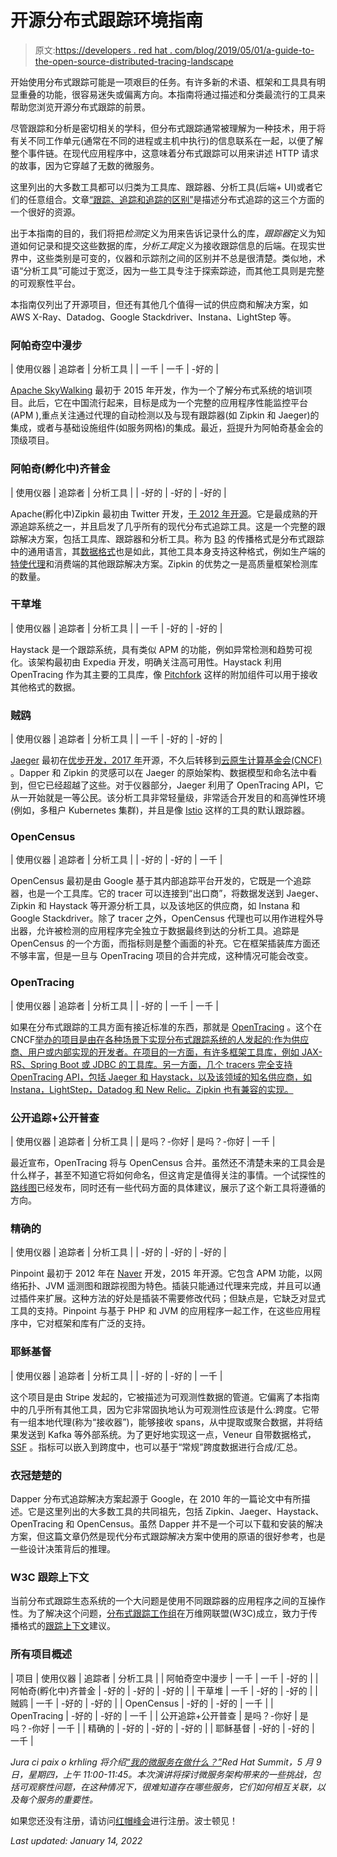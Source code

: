 # 开源分布式跟踪环境指南

> 原文:[https://developers . red hat . com/blog/2019/05/01/a-guide-to-the-open-source-distributed-tracing-landscape](https://developers.redhat.com/blog/2019/05/01/a-guide-to-the-open-source-distributed-tracing-landscape)

开始使用分布式跟踪可能是一项艰巨的任务。有许多新的术语、框架和工具具有明显重叠的功能，很容易迷失或偏离方向。本指南将通过描述和分类最流行的工具来帮助您浏览开源分布式跟踪的前景。

尽管跟踪和分析是密切相关的学科，但分布式跟踪通常被理解为一种技术，用于将有关不同工作单元(通常在不同的进程或主机中执行)的信息联系在一起，以便了解整个事件链。在现代应用程序中，这意味着分布式跟踪可以用来讲述 HTTP 请求的故事，因为它穿越了无数的微服务。

这里列出的大多数工具都可以归类为工具库、跟踪器、分析工具(后端+ UI)或者它们的任意组合。文章[“跟踪、追踪和追踪的区别”](https://medium.com/opentracing/the-difference-between-tracing-tracing-and-tracing-84b49b2d54ea)是描述分布式追踪的这三个方面的一个很好的资源。

出于本指南的目的，我们将把*检测*定义为用来告诉记录什么的库，*跟踪器*定义为知道如何记录和提交这些数据的库，*分析工具*定义为接收跟踪信息的后端。在现实世界中，这些类别是可变的，仪器和示踪剂之间的区别并不总是很清楚。类似地，术语“分析工具”可能过于宽泛，因为一些工具专注于探索踪迹，而其他工具则是完整的可观察性平台。

本指南仅列出了开源项目，但还有其他几个值得一试的供应商和解决方案，如 AWS X-Ray、Datadog、Google Stackdriver、Instana、LightStep 等。

### 阿帕奇空中漫步

| 使用仪器 | 追踪者 | 分析工具 |
| 一千 | 一千 | -好的 |

[Apache SkyWalking](https://skywalking.apache.org/) 最初于 2015 年开发，作为一个了解分布式系统的培训项目。此后，它在中国流行起来，目标是成为一个完整的应用程序性能监控平台(APM ),重点关注通过代理的自动检测以及与现有跟踪器(如 Zipkin 和 Jaeger)的集成，或者与基础设施组件(如服务网格)的集成。最近，[将](https://blogs.apache.org/foundation/entry/the-apache-software-foundation-announces50)提升为阿帕奇基金会的顶级项目。

### 阿帕奇(孵化中)齐普金

| 使用仪器 | 追踪者 | 分析工具 |
| -好的 | -好的 | -好的 |

Apache(孵化中)Zipkin 最初由 Twitter 开发，[于 2012 年开源](https://blog.twitter.com/engineering/en_us/a/2012/distributed-systems-tracing-with-zipkin.html)。它是最成熟的开源追踪系统之一，并且启发了几乎所有的现代分布式追踪工具。这是一个完整的跟踪解决方案，包括工具库、跟踪器和分析工具。称为 [B3](https://github.com/apache/incubator-zipkin-b3-propagation) 的传播格式是分布式跟踪中的通用语言，其[数据格式](https://github.com/apache/incubator-zipkin-api/blob/master/zipkin2-api.yaml)也是如此，其他工具本身支持这种格式，例如生产端的[特使代理](https://www.envoyproxy.io/)和消费端的其他跟踪解决方案。Zipkin 的优势之一是高质量框架检测库的数量。

### 干草堆

| 使用仪器 | 追踪者 | 分析工具 |
| 一千 | -好的 | -好的 |

Haystack 是一个跟踪系统，具有类似 APM 的功能，例如异常检测和趋势可视化。该架构最初由 Expedia 开发，明确关注高可用性。Haystack 利用 OpenTracing 作为其主要的工具库，像 [Pitchfork](https://github.com/HotelsDotCom/pitchfork) 这样的附加组件可以用于接收其他格式的数据。

### 贼鸥

| 使用仪器 | 追踪者 | 分析工具 |
| 一千 | -好的 | -好的 |

[Jaeger](https://www.jaegertracing.io/) 最初在[优步开发，2017 年](https://eng.uber.com/distributed-tracing/)开源，不久后转移到[云原生计算基金会(CNCF)](https://www.cncf.io/) 。Dapper 和 Zipkin 的灵感可以在 Jaeger 的原始架构、数据模型和命名法中看到，但它已经超越了这些。对于仪器部分，Jaeger 利用了 OpenTracing API，它从一开始就是一等公民。该分析工具非常轻量级，非常适合开发目的和高弹性环境(例如，多租户 Kubernetes 集群)，并且是像 [Istio](https://istio.io/) 这样的工具的默认跟踪器。

### OpenCensus

| 使用仪器 | 追踪者 | 分析工具 |
| -好的 | -好的 | 一千 |

OpenCensus 最初是由 Google 基于其内部追踪平台开发的，它既是一个追踪器，也是一个工具库。它的 tracer 可以连接到“出口商”，将数据发送到 Jaeger、Zipkin 和 Haystack 等开源分析工具，以及该地区的供应商，如 Instana 和 Google Stackdriver。除了 tracer 之外，OpenCensus 代理也可以用作进程外导出器，允许被检测的应用程序完全独立于数据最终到达的分析工具。追踪是 OpenCensus 的一个方面，而指标则是整个画面的补充。它在框架插装库方面还不够丰富，但是一旦与 OpenTracing 项目的合并完成，这种情况可能会改变。

### OpenTracing

| 使用仪器 | 追踪者 | 分析工具 |
| -好的 | 一千 | 一千 |

如果在分布式跟踪的工具方面有接近标准的东西，那就是 [OpenTracing](https://opentracing.io/) 。这个在 CNCF[举办的项目是由在各种场景下实现分布式跟踪系统的人发起的:作为供应商、用户或内部实现的开发者。在项目的一方面，有许多框架工具库，例如 JAX-RS、Spring Boot 或 JDBC 的工具库。另一方面，几个 tracers 完全支持 OpenTracing API，包括 Jaeger 和 Haystack，以及该领域的知名供应商，如 Instana，LightStep，Datadog 和 New Relic。Zipkin 也有兼容的实现。](https://www.cncf.io/)

### 公开追踪+公开普查

| 使用仪器 | 追踪者 | 分析工具 |
| 是吗？-你好 | 是吗？-你好 | 一千 |

最近宣布，OpenTracing 将与 OpenCensus 合并。虽然还不清楚未来的工具会是什么样子，甚至不知道它将如何命名，但这肯定是值得关注的事情。一个试探性的[路线图](https://medium.com/opentracing/a-roadmap-to-convergence-b074e5815289)已经发布，同时还有一些代码方面的具体建议，展示了这个新工具将遵循的方向。

### 精确的

| 使用仪器 | 追踪者 | 分析工具 |
| -好的 | -好的 | -好的 |

Pinpoint 最初于 2012 年在 [Naver](https://www.navercorp.com/en) 开发，2015 年开源。它包含 APM 功能，以网络拓扑、JVM 遥测图和跟踪视图为特色。插装只能通过代理来完成，并且可以通过插件来扩展。这种方法的好处是插装不需要修改代码；但缺点是，它缺乏对显式工具的支持。Pinpoint 与基于 PHP 和 JVM 的应用程序一起工作，在这些应用程序中，它对框架和库有广泛的支持。

### 耶稣基督

| 使用仪器 | 追踪者 | 分析工具 |
| -好的 | -好的 | 一千 |

这个项目是由 Stripe 发起的，它被描述为可观测性数据的管道。它偏离了本指南中的几乎所有其他工具，因为它非常固执地认为可观测性应该是什么:跨度。它带有一组本地代理(称为“接收器”)，能够接收 spans，从中提取或聚合数据，并将结果发送到 Kafka 等外部系统。为了更好地实现这一点，Veneur 自带数据格式， [SSF](https://github.com/stripe/veneur/tree/master/ssf) 。指标可以嵌入到跨度中，也可以基于“常规”跨度数据进行合成/汇总。

### 衣冠楚楚的

Dapper 分布式追踪解决方案起源于 Google，在 2010 年的一篇论文中有所描述。它是这里列出的大多数工具的共同祖先，包括 Zipkin、Jaeger、Haystack、OpenTracing 和 OpenCensus。虽然 Dapper 并不是一个可以下载和安装的解决方案，但这篇文章仍然是现代分布式跟踪解决方案中使用的原语的很好参考，也是一些设计决策背后的推理。

### W3C 跟踪上下文

当前分布式跟踪生态系统的一个大问题是使用不同跟踪器的应用程序之间的互操作性。为了解决这个问题，[分布式跟踪工作组](https://www.w3.org/2018/distributed-tracing/)在万维网联盟(W3C)成立，致力于传播格式的[跟踪上下文](https://www.w3.org/TR/trace-context/)建议。

### 所有项目概述

| 项目 | 使用仪器 | 追踪者 | 分析工具 |
| 阿帕奇空中漫步 | 一千 | 一千 | -好的 |
| 阿帕奇(孵化中)齐普金 | -好的 | -好的 | -好的 |
| 干草堆 | 一千 | -好的 | -好的 |
| 贼鸥 | 一千 | -好的 | -好的 |
| OpenCensus | -好的 | -好的 | 一千 |
| OpenTracing | -好的 | -好的 | 一千 |
| 公开追踪+公开普查 | 是吗？-你好 | 是吗？-你好 | 一千 |
| 精确的 | -好的 | -好的 | -好的 |
| 耶稣基督 | -好的 | -好的 | 一千 |

*Jura ci paix o krhling 将介绍[“我的微服务在做什么？”](https://summit.redhat.com/conference/sessions)Red Hat Summit，5 月 9 日，星期四，上午 11:00-11:45。本次演讲将探讨微服务架构带来的一些挑战，包括可观察性问题，在这种情况下，很难知道存在哪些服务，它们如何相互关联，以及每个服务的重要性。*

如果您还没有注册，请访问[红帽峰会](https://www.redhat.com/en/summit/2019/?intcmp=701f20000012i8UAAQ)进行注册。波士顿见！

*Last updated: January 14, 2022*